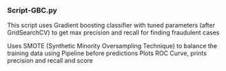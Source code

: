### Script-GBC.py 
This script uses Gradient boosting classifier with tuned parameters (after GridSearchCV) to get max precision and recall for finding fraudulent cases

Uses SMOTE (Synthetic Minority Oversampling Technique) to balance the training data using Pipeline before predictions
Plots ROC Curve, prints precision and recall and score
